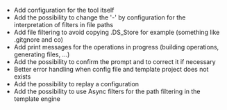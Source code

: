 * Add configuration for the tool itself
* Add the possibility to change the '-' by configuration for the interpretation of filters in file paths
* Add file filtering to avoid copying .DS_Store for example (something like .gitgnore and co)
* Add print messages for the operations in progress (building operations, generating files, ...)
* Add the possibility to confirm the prompt and to correct it if necessary
* Better error handling when config file and template project does not exists
* Add the possibility to replay a configuration
* Add the possibility to use Async filters for the path filtering in the template engine
